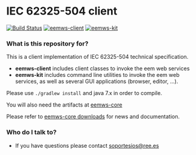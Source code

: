 # IEC 62325-504 client #

[![Build Status](https://drone.io/bitbucket.org/smree/eemws-client/status.png)](https://drone.io/bitbucket.org/smree/eemws-client/latest) [![eemws-client](https://maven-badges.herokuapp.com/maven-central/es.ree.eemws/eemws-client/badge.svg?style=flat&subject=eemws-client)](https://maven-badges.herokuapp.com/maven-central/es.ree.eemws/eemws-client) [![eemws-kit](https://maven-badges.herokuapp.com/maven-central/es.ree.eemws/eemws-kit/badge.svg?style=flat&subject=eemws-kit)](https://maven-badges.herokuapp.com/maven-central/es.ree.eemws/eemws-kit)

### What is this repository for? ###

This is a client implementation of IEC 62325-504 technical specification.

* **eemws-client** includes client classes to invoke the eem web services
* **eemws-kit** includes command line utilities to invoke the eem web services, as well as several GUI applications (browser, editor, ...).

Please use `./gradlew install` and java 7.x in order to compile.

You will also need the artifacts at [eemws-core](https://bitbucket.org/smree/eemws-core)

Please refer to [eemws-core downloads](https://bitbucket.org/smree/eemws-core/downloads) for news and documentation.

### Who do I talk to? ###

* If you have questions please contact soportesios@ree.es
